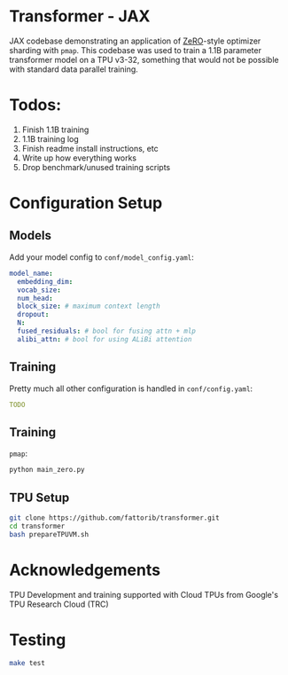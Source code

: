 # Transformer - JAX

JAX codebase demonstrating an application of [ZeRO](https://arxiv.org/abs/1910.02054)-style optimizer sharding with ```pmap```. This codebase was used to train a 1.1B parameter transformer model on a TPU v3-32, something that would not be possible with standard data parallel training. 

# Todos:
1. Finish 1.1B training 
2. 1.1B training log
3. Finish readme install instructions, etc 
4. Write up how everything works 
5. Drop benchmark/unused training scripts

# Configuration Setup

## Models

Add your model config to ```conf/model_config.yaml```:

```yaml
model_name:
  embedding_dim: 
  vocab_size: 
  num_head: 
  block_size: # maximum context length 
  dropout: 
  N: 
  fused_residuals: # bool for fusing attn + mlp
  alibi_attn: # bool for using ALiBi attention 
```

## Training 
Pretty much all other configuration is handled in ```conf/config.yaml```:

```yaml
TODO
```


## Training 

```pmap```:

```bash 
python main_zero.py
```


## TPU Setup

```bash
git clone https://github.com/fattorib/transformer.git
cd transformer 
bash prepareTPUVM.sh
```

# Acknowledgements
TPU Development and training supported with Cloud TPUs from Google's TPU Research Cloud (TRC)


# Testing
```bash 
make test
```

